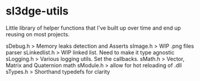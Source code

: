 # sl3dge-utils

Little library of helper functions that I've built up over time and end up reusing on most projects.

sDebug.h > Memory leaks detection and Asserts
sImage.h > WIP .png files parser
sLinkedlist.h > WIP linked list. Need to make it type agnostic
sLogging.h > Various logging utils. Set the callbacks.
sMath.h > Vector, Matrix and Quaternion math
sModule.h > allow for hot reloading of .dll
sTypes.h > Shorthand typedefs for clarity

